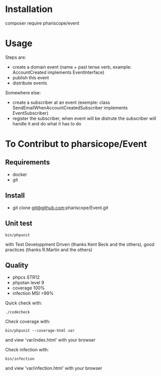 # Installation

composer require phariscope/event

# Usage

Steps are:
* create a domain event (name + past tense verb, example: AccountCreated implements EventInterface)
* publish this event
* distribute events

Somewhere else:
* create a subscriber at an event (exemple: class SendEmailWhenAccountCreatedSubscriber implements EventSubscriber)
* register the subscriber, when event will be distrute the subscriber will handle it and do what it has to do

# To Contribut to pharsicope/Event

## Requirements

* docker
* git

## Install

* git clone git@github.com:phariscope/Event.git

## Unit test

```console
bin/phpunit
```

with Test Developpment Driven (thanks Kent Beck and the others), good practices (thanks R.Martin and the others)

## Quality

* phpcs STR12
* phpstan level 9
* coverage 100%
* infection MSI >99%

Quick check with:
```console
./codecheck
```

Check coverage with:
```console
bin/phpunit --coverage-html var
```
and view 'var/index.html' with your browser

Check infection with:
```console
bin/infection
```
and view 'var/infection.html' with your browser